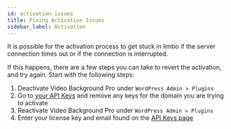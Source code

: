 ```yaml
---
id: activation-issues
title: Fixing Activation Issues
sidebar_label: Activation
---
```


It is possible for the activation process to get stuck in limbo if the server connection times out or if the connection is interrupted.

If this happens, there are a few steps you can take to revert the activation, and try again. Start with the following steps:

1. Deactivate Video Background Pro under `WordPress Admin > Plugins`
2. Go to [your API Keys](https://pushlabs.co/my-account/api-keys/) and remove any keys for the domain you are trying to activate
3. Reactivate Video Background Pro under `WordPress Admin > Plugins`
4. Enter your license key and email found on the [API Keys page](https://pushlabs.co/my-account/api-keys/)
